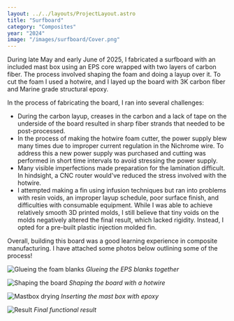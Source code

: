 ```yaml
---
layout: ../../layouts/ProjectLayout.astro
title: "Surfboard"
category: "Composites"
year: "2024"
image: "/images/surfboard/Cover.png"
---
```


During late May and early June of 2025, I fabricated a surfboard with an included mast box using an EPS core wrapped with two layers of carbon fiber. The process involved shaping the foam and doing a layup over it. To cut the foam I used a hotwire, and I layed up the board with 3K carbon fiber and Marine grade structural epoxy.

In the process of fabricating the board, I ran into several challenges:
- During the carbon layup, creases in the carbon and a lack of tape on the underside of the board resulted in sharp fiber strands that needed to be post-processed.
- In the process of making the hotwire foam cutter, the power supply blew many times due to improper current regulation in the Nichrome wire. To address this a new power supply was purchased and cutting was performed in short time intervals to avoid stressing the power supply.
- Many visible imperfections made preparation for the lamination difficult. In hindsight, a CNC router would've reduced the stress involved with the hotwire.
- I attempted making a fin using infusion techniques but ran into problems with resin voids, an improper layup schedule, poor surface finish, and difficulties with consumable equipment. While I was able to achieve relatively smooth 3D printed molds, I still believe that tiny voids on the molds negatively altered the final result, which lacked rigidity. Instead, I opted for a pre-built plastic injection molded fin.

Overall, building this board was a good learning experience in composite manufacturing. I have attached some photos below outlining some of the process!

![Glueing the foam blanks](/images/surfboard/Glueing.jpg)
*Glueing the EPS blanks together*

![Shaping the board](/images/surfboard/Shaping.jpg)
*Shaping the board with a hotwire*

![Mastbox drying](/images/surfboard/Mastbox-Drying.jpg)
*Inserting the mast box with epoxy*

![Result](/images/surfboard/Result.jpg)
*Final functional result*
